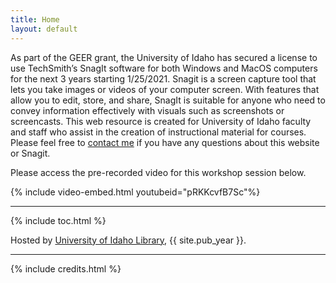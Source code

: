 ```yaml
---
title: Home
layout: default
---
```


As part of the GEER grant, the University of Idaho has secured a license to use TechSmith’s SnagIt software for both Windows and MacOS computers for the next 3 years starting 1/25/2021. Snagit is a screen capture tool that lets you take images or videos of your computer screen. With features that allow you to edit, store, and share, SnagIt is suitable for anyone who need to convey information effectively with visuals such as screenshots or screencasts. 
This web resource is created for University of Idaho faculty and staff who assist in the creation of instructional material for courses. Please feel free to <a href = "mailto: hanwendong@uidaho.edu">contact me</a> if you have any questions about this website or Snagit. 

Please access the pre-recorded video for this workshop session below.

{% include video-embed.html youtubeid="pRKKcvfB7Sc"%}

------
{% include toc.html %}

Hosted by [University of Idaho Library](http://www.lib.uidaho.edu/), {{ site.pub_year }}.

------

{% include credits.html %}
